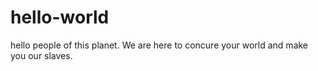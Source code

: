 # hello-world

hello people of this planet. We are here to concure your world and make you our slaves.

